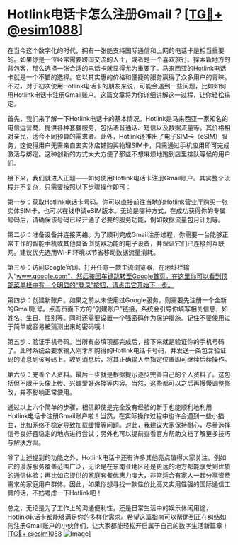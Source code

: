 # Hotlink电话卡怎么注册Gmail？[[TG💪+ @esim1088](https://t.me/s/esim1088)]

在当今这个数字化的时代，拥有一张能支持国际通信和上网的电话卡是相当重要的。如果你是一位经常需要跨国交流的人士，或者是一个喜欢旅行、探索新地方的背包客，那么选择一张合适的电话卡就显得尤为重要了。马来西亚的Hotlink电话卡就是一个不错的选择。它以其实惠的价格和便捷的服务赢得了众多用户的青睐。不过，对于初次使用Hotlink电话卡的朋友来说，可能会遇到一些问题，比如如何用Hotlink电话卡注册Gmail账户。这篇文章将为你详细讲解这一过程，让你轻松搞定。

首先，我们来了解一下Hotlink电话卡的基本情况。Hotlink是马来西亚一家知名的电信运营商，提供各种套餐服务，包括语音通话、短信以及数据流量等。其价格相对亲民，适合不同预算的需求者。此外，Hotlink还推出了电子SIM卡（eSIM）服务，这使得用户无需亲自去实体店铺购买物理SIM卡，只需通过手机应用即可完成激活与绑定。这种创新的方式大大方便了那些不想麻烦地跑到店里排队等候的用户们。

接下来，我们就进入正题——如何使用Hotlink电话卡注册Gmail账户。其实整个流程并不复杂，只需要按照以下步骤操作即可：

第一步：获取Hotlink电话卡号码。你可以直接前往当地的Hotlink营业厅购买一张实体SIM卡，也可以在线申请eSIM版本。无论是哪种方式，在成功获得你的专属号码后，请确保该号码已经开通了必要的服务功能，例如数据流量包月计划等。

第二步：准备设备并连接网络。为了顺利完成Gmail注册过程，你需要一台能够正常工作的智能手机或其他具备浏览器功能的电子设备，并保证它们已连接到互联网。建议优先选用Wi-Fi环境以节省移动数据流量消耗。

第三步：访问Google官网。打开任意一款主流浏览器，在地址栏输入“www.google.com”，然后按回车键跳转至Google首页。在这里你可以看到顶部菜单栏中有一个明显的“登录”按钮，请点击它开始下一步。

第四步：创建新账户。如果之前从未使用过Google服务，则需要先注册一个全新的Gmail账号。点击页面下方的“创建账户”链接，系统会引导你填写相关信息，如姓名、生日、性别等。同时还需要设置一个强密码作为保护措施。记住不要使用过于简单或容易被猜测出来的密码哦！

第五步：验证手机号码。当所有必填项都完成后，接下来就是验证你的手机号码了。此时系统会要求输入刚才所购得的Hotlink电话卡号码，并发送一条包含验证码的消息到该号码上。收到消息后，将其正确输入至指定位置即可继续后续操作。

第六步：完善个人资料。最后一步就是根据提示逐步完善自己的个人资料了。这包括但不限于头像上传、兴趣爱好选择等内容。当然，这些都可以之后再慢慢调整修改，并不影响正常使用。

通过以上六个简单的步骤，相信即使是完全没有经验的新手也能顺利地利用Hotlink电话卡注册Gmail账户啦！当然，在实际操作过程中也许会遇到一些小插曲，比如网络不稳定导致加载缓慢等问题。对此，我建议大家保持耐心，尽量选择信号良好且稳定的地点进行尝试；另外也可以提前查看官方帮助文档了解更多技巧与解决方案。

除了上述提到的功能之外，Hotlink电话卡还有许多其他亮点值得大家关注。例如它的漫游服务覆盖范围广泛，无论是在东南亚地区还是更远的地方都能享受到优质的通信体验；再比如它提供的家庭套餐优惠力度大，非常适合有家人一起分享资费需求的家庭用户群体。因此，如果你想寻找一款性价比高又实用性强的国际通信工具的话，不妨考虑一下Hotlink吧！

总之，无论是为了工作上的沟通便利性，还是日常生活中的娱乐休闲用途，Hotlink电话卡都能够满足你的多样化需求。希望这篇指南可以帮助到正在纠结如何注册Gmail账户的小伙伴们，让大家都能轻松开启属于自己的数字生活新篇章！[[TG💪+ @esim1088](https://t.me/s/esim1088) ![Image](https://i.postimg.cc/4NQfJmqS/Snipaste-2025-05-13-00-14-12.png)]